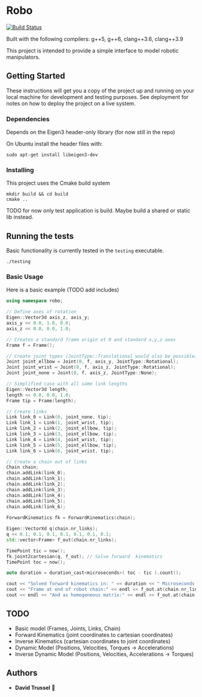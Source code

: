 # Robo

[![Build Status](https://travis-ci.org/DaveTrussel/robo.svg?branch=master)](https://travis-ci.org/DaveTrussel/robo)

Built with the following compilers: g++5, g++6, clang++3.6, clang++3.9

This project is intended to provide a simple interface to model robotic manipulators. 

## Getting Started

These instructions will get you a copy of the project up and running on your local machine for development and testing purposes. See deployment for notes on how to deploy the project on a live system.

### Dependencies

Depends on the Eigen3 header-only library (for now still in the repo)

On Ubuntu install the header files with:
```
sudo apt-get install libeigen3-dev
```

### Installing

This project uses the Cmake build system

```
mkdir build && cd build
cmake ..
```

TODO for now only test application is build. Maybe build a shared or static lib instead.

## Running the tests

Basic functionality is currently tested in the `testing` executable.


```
./testing
```

### Basic Usage
Here is a basic example (TODO add includes)

```cpp
using namespace robo;

// Define axes of rotation
Eigen::Vector3d axis_z, axis_y;
axis_y << 0.0, 1.0, 0.0;
axis_z << 0.0, 0.0, 1.0;

// Creates a standard frame origin at 0 and standard x,y,z axes
Frame f = Frame();

// Create joint types (JointType::Translational would also be possible)
Joint joint_ellbow = Joint(0, f, axis_y, JointType::Rotational);
Joint joint_wrist = Joint(0, f, axis_z, JointType::Rotational);
Joint joint_none = Joint(0, f, axis_z, JointType::None);

// Simplified case with all same link lengths
Eigen::Vector3d length;
length << 0.0, 0.0, 1.0;
Frame tip = Frame(length);

// Create links
Link link_0 = Link(0, joint_none, tip);
Link link_1 = Link(1, joint_wrist, tip);
Link link_2 = Link(2, joint_ellbow, tip);
Link link_3 = Link(3, joint_ellbow, tip);
Link link_4 = Link(4, joint_wrist, tip);
Link link_5 = Link(5, joint_ellbow, tip);
Link link_6 = Link(6, joint_wrist, tip);

// Create a chain out of links
Chain chain;
chain.addLink(link_0);
chain.addLink(link_1);
chain.addLink(link_2);
chain.addLink(link_3);
chain.addLink(link_4);
chain.addLink(link_5);
chain.addLink(link_6);
	
ForwardKinematics fk = ForwardKinematics(chain);

Eigen::VectorXd q(chain.nr_links);
q << 0.1, 0.1, 0.1, 0.1, 0.1, 0.1, 0.1;
std::vector<Frame> f_out(chain.nr_links);

TimePoint tic = now();
fk.joint2cartesian(q, f_out); // Solve forward  kinematics
TimePoint toc = now();

auto duration = duration_cast<microseconds>( toc - tic ).count();

cout << "Solved forward kinematics in: " << duration << " Microseconds." << endl;
cout << "Frame at end of robot chain:" << endl << f_out.at(chain.nr_links-1).origin << endl << f_out.at(chain.nr_links-1).orientation << endl;
cout << endl << "And as homogeneous matrix:" << endl << f_out.at(chain.nr_links-1).as_homogeneous_matrix() << endl;
```

## TODO
- Basic model (Frames, Joints, Links, Chain)
- Forward Kinematics (joint coordinates to cartesian coordinates)
- Inverse Kinematics (cartesian coordinates to joint coordinates)
- Dynamic Model (Positions, Velocities, Torques -> Accelerations)
- Inverse Dynamic Model (Positions, Velocities, Accelerations -> Torques)

## Authors

* **David Trussel**  :monkey:

